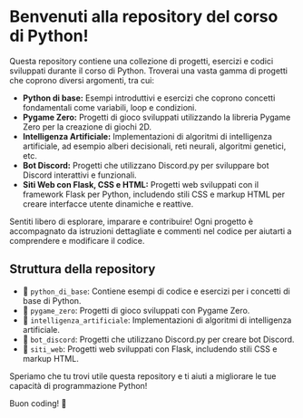 # Benvenuti alla repository del corso di Python!

Questa repository contiene una collezione di progetti, esercizi e codici sviluppati durante il corso di Python. Troverai una vasta gamma di progetti che coprono diversi argomenti, tra cui:

- **Python di base:** Esempi introduttivi e esercizi che coprono concetti fondamentali come variabili, loop e condizioni.
- **Pygame Zero:** Progetti di gioco sviluppati utilizzando la libreria Pygame Zero per la creazione di giochi 2D.
- **Intelligenza Artificiale:** Implementazioni di algoritmi di intelligenza artificiale, ad esempio alberi decisionali, reti neurali, algoritmi genetici, etc.
- **Bot Discord:** Progetti che utilizzano Discord.py per sviluppare bot Discord interattivi e funzionali.
- **Siti Web con Flask, CSS e HTML:** Progetti web sviluppati con il framework Flask per Python, includendo stili CSS e markup HTML per creare interfacce utente dinamiche e reattive.

Sentiti libero di esplorare, imparare e contribuire! Ogni progetto è accompagnato da istruzioni dettagliate e commenti nel codice per aiutarti a comprendere e modificare il codice.

## Struttura della repository

- 📁 `python_di_base`: Contiene esempi di codice e esercizi per i concetti di base di Python.
- 📁 `pygame_zero`: Progetti di gioco sviluppati con Pygame Zero.
- 📁 `intelligenza_artificiale`: Implementazioni di algoritmi di intelligenza artificiale.
- 📁 `bot_discord`: Progetti che utilizzano Discord.py per creare bot Discord.
- 📁 `siti_web`: Progetti web sviluppati con Flask, includendo stili CSS e markup HTML.

Speriamo che tu trovi utile questa repository e ti aiuti a migliorare le tue capacità di programmazione Python!

Buon coding! 🚀
